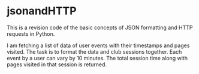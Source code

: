 # jsonandHTTP
This is a revision code of the basic concepts of JSON formatting and HTTP requests in Python.

I am fetching a list of data of user events with their timestamps and pages visited. The task is to format the data and club sessions together.
Each event by a user can vary by 10 minutes. The total session time along with pages visited in that session is returned.
